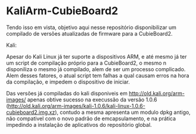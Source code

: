 # KaliArm-CubieBoard2

Tendo isso em vista, objetivo aqui nesse repositório disponibilizar um compilado de versões atualizadas de firmware para a CubieBoard2.



Kali: 

  Apesar do Kali Linux já ter suporte a dispositivos ARM, e até mesmo já ter um script de compilação próprio para a CubieBoard2, o mesmo n disponiliza o mesmo já compilado, alem de ser um processo complicado. Alem desses fatores, o atual script tem falhas a qual causam erros na hora da compilação, e impedem o dispositivo de iniciar.

Das versões já compiladas do kali disponiveis em http://old.kali.org/arm-images/ apenas obtive sucesso na execussão da versão 1.0.6 (http://old.kali.org/arm-images/kali-1.0.6/kali-linux-1.0.6-cubieboard2.img.xz), contudo a mesma apresenta um modulo dpkg antigo, não compativel com o novo padrão de emcapsulamento, e na prática impedindo a instalação de aplicativos do repositório global.
